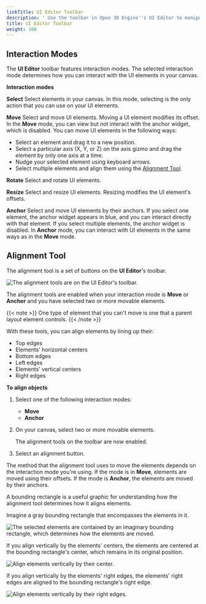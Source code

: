 ```yaml
---
linkTitle: UI Editor Toolbar
description: ' Use the toolbar in Open 3D Engine''s UI Editor to manipulate your game UI elements. '
title: UI Editor Toolbar
weight: 100
---
```


## Interaction Modes 

The **UI Editor** toolbar features interaction modes. The selected interaction mode determines how you can interact with the UI elements in your canvas.

**Interaction modes**

**Select**
Select elements in your canvas. In this mode, selecting is the only action that you can use on your UI elements.

**Move**
Select and move UI elements. Moving a UI element modifies its offset. In the **Move** mode, you can view but not interact with the anchor widget, which is disabled.
You can move UI elements in the following ways:
+ Select an element and drag it to a new position.
+ Select a particular axis (X, Y, or Z) on the axis gizmo and drag the element by only one axis at a time.
+ Nudge your selected element using keyboard arrows.
+ Select multiple elements and align them using the [Alignment Tool](#alignment-tool).

**Rotate**
Select and rotate UI elements.

**Resize**
Select and resize UI elements. Resizing modifies the UI element's offsets.

**Anchor**
Select and move UI elements by their anchors. If you select one element, the anchor widget appears in blue, and you can interact directly with that element. If you select multiple elements, the anchor widget is disabled.
In **Anchor** mode, you can interact with UI elements in the same ways as in the **Move** mode.

## Alignment Tool 

The alignment tool is a set of buttons on the **UI Editor**'s toolbar.

![The alignment tools are on the UI Editor's toolbar.](/images/user-guide/interactivity/user-interface/editor/ui-editor-toolbar-alignment-tool-buttons.png)

The alignment tools are enabled when your interaction mode is **Move** or **Anchor** and you have selected two or more movable elements.

{{< note >}}
One type of element that you can't move is one that a parent layout element controls.
{{< /note >}}

With these tools, you can align elements by lining up their:
+ Top edges
+ Elements' horizontal centers
+ Bottom edges
+ Left edges
+ Elements' vertical centers
+ Right edges

**To align objects**

1. Select one of the following interaction modes:
   + **Move**
   + **Anchor**

1. On your canvas, select two or more movable elements.

   The alignment tools on the toolbar are now enabled.

1. Select an alignment button.

The method that the alignment tool uses to move the elements depends on the interaction mode you're using. If the mode is in **Move**, elements are moved using their offsets. If the mode is **Anchor**, the elements are moved by their anchors.

A bounding rectangle is a useful graphic for understanding how the alignment tool determines how it aligns elements.

Imagine a gray bounding rectangle that encompasses the elements in it.

![The selected elements are contained by an imaginary bounding rectangle, which determines how the elements are moved.](/images/user-guide/interactivity/user-interface/editor/ui-editor-toolbar-alignment-tool-bounding1.png)

If you align vertically by the elements' centers, the elements are centered at the bounding rectangle's center, which remains in its original position.

![Align elements vertically by their center.](/images/user-guide/interactivity/user-interface/editor/ui-editor-toolbar-alignment-tool-bounding2.png)

If you align vertically by the elements' right edges, the elements' right edges are aligned to the bounding rectangle's right edge.

![Align elements vertically by their right edges.](/images/user-guide/interactivity/user-interface/editor/ui-editor-toolbar-alignment-tool-bounding3.png)
